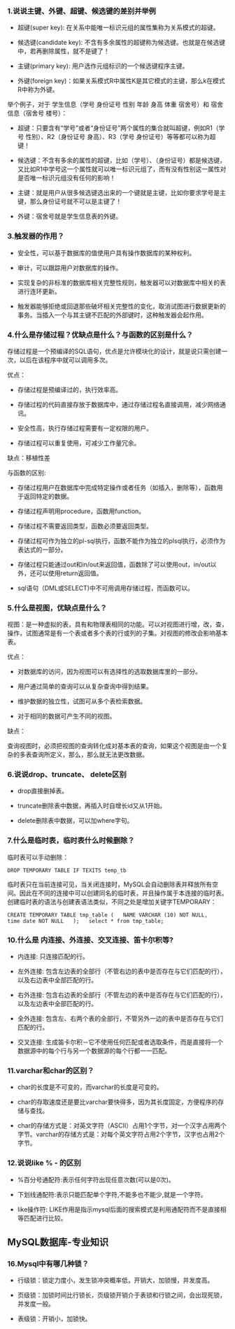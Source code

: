 ### 1.说说主键、外键、超键、候选键的差别并举例

-   超键(super key): 在关系中能唯一标识元组的属性集称为关系模式的超键。
    
-   候选键(candidate key): 不含有多余属性的超键称为候选键。也就是在候选键中，若再删除属性，就不是键了！
    
-   主键(primary key): 用户选作元组标识的一个候选键程序主键。
    
-   外键(foreign key)：如果关系模式R中属性K是其它模式的主键，那么k在模式R中称为外键。
    

举个例子，对于 学生信息（学号 身份证号 性别 年龄 身高 体重 宿舍号）和 宿舍信息（宿舍号 楼号）：

-   超键：只要含有“学号”或者“身份证号”两个属性的集合就叫超键，例如R1（学号 性别）、R2（身份证号 身高）、R3（学号 身份证号）等等都可以称为超键！
    
-   候选键：不含有多余的属性的超键，比如（学号）、（身份证号）都是候选键，又比如R1中学号这一个属性就可以唯一标识元组了，而有没有性别这一属性对是否唯一标识元组没有任何的影响！
    
-   主键：就是用户从很多候选键选出来的一个键就是主键，比如你要求学号是主键，那么身份证号就不可以是主键了！
    
-   外键：宿舍号就是学生信息表的外键。
    


    

### 3.触发器的作用？

-   安全性，可以基于数据库的值使用户具有操作数据库的某种权利。
    
-   审计，可以跟踪用户对数据库的操作。
    
-   实现复杂的非标准的数据库相关完整性规则，触发器可以对数据库中相关的表进行连环更新。
    
-   触发器能够拒绝或回退那些破坏相关完整性的变化，取消试图进行数据更新的事务。当插入一个与其主键不匹配的外部键时，这种触发器会起作用。
    

### 4.什么是存储过程？优缺点是什么？与函数的区别是什么？

存储过程是一个预编译的SQL语句，优点是允许模块化的设计，就是说只需创建一次，以后在该程序中就可以调用多次。

优点：

-   存储过程是预编译过的，执行效率高。
    
-   存储过程的代码直接存放于数据库中，通过存储过程名直接调用，减少网络通讯。
    
-   安全性高，执行存储过程需要有一定权限的用户。
    
-   存储过程可以重复使用，可减少工作量冗余。
    

缺点：移植性差

与函数的区别:

-   存储过程用户在数据库中完成特定操作或者任务（如插入，删除等），函数用于返回特定的数据。
    
-   存储过程声明用procedure，函数用function。
    
-   存储过程不需要返回类型，函数必须要返回类型。
    
-   存储过程可作为独立的pl-sql执行，函数不能作为独立的plsql执行，必须作为表达式的一部分。
    
-   存储过程只能通过out和in/out来返回值，函数除了可以使用out，in/out以外，还可以使用return返回值。
    
-   sql语句（DML或SELECT)中不可用调用存储过程，而函数可以。
    

### 5.什么是视图，优缺点是什么？

视图：是一种虚拟的表，具有和物理表相同的功能。可以对视图进行增，改，查，操作，试图通常是有一个表或者多个表的行或列的子集。对视图的修改会影响基本表。

优点：

-   对数据库的访问，因为视图可以有选择性的选取数据库里的一部分。
    
-   用户通过简单的查询可以从复杂查询中得到结果。
    
-   维护数据的独立性，试图可从多个表检索数据。
    
-   对于相同的数据可产生不同的视图。
    

缺点：

查询视图时，必须把视图的查询转化成对基本表的查询，如果这个视图是由一个复杂的多表查询所定义，那么，那么就无法更改数据。

### 6.说说drop、truncate、 delete区别

-   drop直接删掉表。
    
-   truncate删除表中数据，再插入时自增长id又从1开始。
    
-   delete删除表中数据，可以加where字句。
    

### 7.什么是临时表，临时表什么时候删除？

临时表可以手动删除：

`DROP TEMPORARY TABLE IF TEXITS temp_tb  
`

临时表只在当前连接可见，当关闭连接时，MySQL会自动删除表并释放所有空间。因此在不同的连接中可以创建同名的临时表，并且操作属于本连接的临时表。创建临时表的语法与创建表语法类似，不同之处是增加关键字TEMPORARY：

`CREATE TEMPORARY TABLE tmp_table (  
NAME VARCHAR (10) NOT NULL,  
time date NOT NULL  
);  
select * from tmp_table;  
`




### 10.什么是 内连接、外连接、交叉连接、笛卡尔积等?

-   内连接: 只连接匹配的行。
    
-   左外连接: 包含左边表的全部行（不管右边的表中是否存在与它们匹配的行），以及右边表中全部匹配的行。
    
-   右外连接: 包含右边表的全部行（不管左边的表中是否存在与它们匹配的行），以及左边表中全部匹配的行。
    
-   全外连接: 包含左、右两个表的全部行，不管另外一边的表中是否存在与它们匹配的行。
    
-   交叉连接: 生成笛卡尔积－它不使用任何匹配或者选取条件，而是直接将一个数据源中的每个行与另一个数据源的每个行都一一匹配。
    

### 11.varchar和char的区别？

-   char的长度是不可变的，而varchar的长度是可变的。
    
-   char的存取速度还是要比varchar要快得多，因为其长度固定，方便程序的存储与查找。
    
-   char的存储方式是：对英文字符（ASCII）占用1个字节，对一个汉字占用两个字节。varchar的存储方式是：对每个英文字符占用2个字节，汉字也占用2个字节。
    

### 12.说说like % - 的区别

-   %百分号通配符:表示任何字符出现任意次数(可以是0次)。
    
-   下划线通配符:表示只能匹配单个字符,不能多也不能少,就是一个字符。
    
-   like操作符: LIKE作用是指示mysql后面的搜索模式是利用通配符而不是直接相等匹配进行比较。
    



## MySQL数据库-专业知识

### 16.Mysql中有哪几种锁？

-   行级锁：锁定力度小，发生锁冲突概率低，开销大，加锁慢，并发度高。
    
-   页级锁：加锁时间比行锁长，页级锁开销介于表锁和行锁之间，会出现死锁，并发度一般。
    
-   表级锁：开销小，加锁快。
    


    





